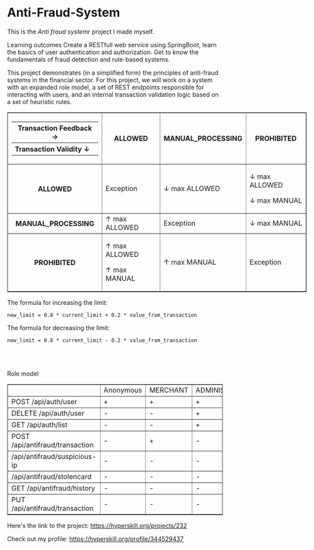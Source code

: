 # Anti-Fraud-System

This is the *Anti fraud systemr* project I made myself.


<p>
Learning outcomes
Create a RESTfull web service using SpringBoot, learn the basics of user authentication and authorization. Get to know the fundamentals of fraud detection and rule-based systems.
</p>

<p>

This project demonstrates (in a simplified form) the principles of anti-fraud systems in the financial sector. 
For this project, we will work on a system with an expanded role model, a set of REST endpoints responsible for interacting with users, and an internal transaction validation logic based on a set of heuristic rules.
</p>


<table border="1" cellpadding="1" cellspacing="1" style="width: 700px;">
<tbody>
<tr>
<th>
<table>
<tbody>
<tr>
<th>Transaction Feedback →</th>
</tr>
<tr>
<th style="text-align: left;">Transaction Validity ↓</th>
</tr>
</tbody>
</table>
</th>
<th>ALLOWED</th>
<th>MANUAL_PROCESSING</th>
<th>PROHIBITED</th>
</tr>
<tr>
<th>ALLOWED</th>
<td>Exception</td>
<td>↓ max ALLOWED</td>
<td>
<p>↓ max ALLOWED</p>
<p>↓ max MANUAL</p>
</td>
</tr>
<tr>
<th>MANUAL_PROCESSING</th>
<td>↑ max ALLOWED</td>
<td>Exception</td>
<td>↓ max MANUAL</td>
</tr>
<tr>
<th>PROHIBITED</th>
<td>
<p>↑ max ALLOWED</p>
<p>↑ max MANUAL</p>
</td>
<td>↑ max MANUAL</td>
<td>Exception</td>
</tr>
</tbody>
</table>

<p>The formula for increasing the limit:</p>
<pre><code class="language-json highlight"><span class="lines" style="--gutter-char-width: 1"><span class="line">new_limit = <span class="ͼd">0.8</span> * current_limit + <span class="ͼd">0.2</span> * value_from_transaction</span></span></code></pre>
<p>The formula for decreasing the limit:</p>
<pre><code class="language-json highlight"><span class="lines" style="--gutter-char-width: 1"><span class="line">new_limit = <span class="ͼd">0.8</span> * current_limit - <span class="ͼd">0.2</span> * value_from_transaction</span></span></code></pre>

<br/><br/>

Role model

<table border="1" cellpadding="1" cellspacing="1">
<tbody>
<tr>
<td> </td>
<td>Anonymous</td>
<td>MERCHANT</td>
<td>ADMINISTRATOR</td>
<td>SUPPORT</td>
</tr>
<tr>
<td>POST /api/auth/user</td>
<td>+</td>
<td>+</td>
<td>+</td>
<td>+</td>
</tr>
<tr>
<td>DELETE /api/auth/user</td>
<td>-</td>
<td>-</td>
<td>+</td>
<td>-</td>
</tr>
<tr>
<td>GET /api/auth/list</td>
<td>-</td>
<td>-</td>
<td>+</td>
<td>+</td>
</tr>
<tr>
<td>POST /api/antifraud/transaction</td>
<td>-</td>
<td>+</td>
<td>-</td>
<td>-</td>
</tr>
<tr>
<td>/api/antifraud/suspicious-ip</td>
<td>-</td>
<td>-</td>
<td>-</td>
<td>+</td>
</tr>
<tr>
<td>/api/antifraud/stolencard</td>
<td>-</td>
<td>-</td>
<td>-</td>
<td>+</td>
</tr>
<tr>
<td>GET /api/antifraud/history</td>
<td>-</td>
<td>-</td>
<td>-</td>
<td>+</td>
</tr>
<tr>
<td>PUT /api/antifraud/transaction</td>
<td>-</td>
<td>-</td>
<td>-</td>
<td>+</td>
</tr>
</tbody>
</table>

Here's the link to the project: https://hyperskill.org/projects/232

Check out my profile: https://hyperskill.org/profile/344529437

